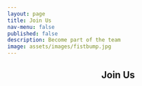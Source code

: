 ```yaml
---
layout: page
title: Join Us
nav-menu: false
published: false
description: Become part of the team
image: assets/images/fistbump.jpg
---
```


<!-- Main -->
<div id="main" class="alt">

<!-- Page title -->
<section id="one">
    <div class="inner">
        <header class="major">
            <h1>Join Us</h1>
        </header>

<!-- Information on how to join MUST be updated -->
